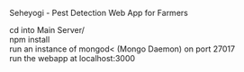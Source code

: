 Seheyogi - Pest Detection Web App for Farmers

cd into Main Server/ <br>
npm install<br>
run an instance of mongod< (Mongo Daemon) on port 27017<br>
run the webapp at localhost:3000
